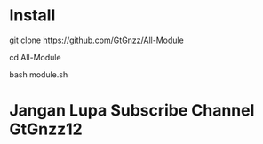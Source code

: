 # Install




git clone https://github.com/GtGnzz/All-Module

cd All-Module

bash module.sh

# Jangan Lupa Subscribe Channel GtGnzz12
